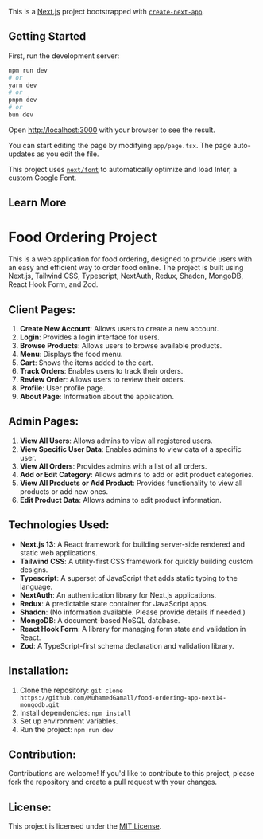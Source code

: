 This is a [Next.js](https://nextjs.org/) project bootstrapped with [`create-next-app`](https://github.com/vercel/next.js/tree/canary/packages/create-next-app).

## Getting Started

First, run the development server:

```bash
npm run dev
# or
yarn dev
# or
pnpm dev
# or
bun dev
```

Open [http://localhost:3000](http://localhost:3000) with your browser to see the result.

You can start editing the page by modifying `app/page.tsx`. The page auto-updates as you edit the file.

This project uses [`next/font`](https://nextjs.org/docs/basic-features/font-optimization) to automatically optimize and load Inter, a custom Google Font.

## Learn More

# Food Ordering Project

This is a web application for food ordering, designed to provide users with an easy and efficient way to order food online. The project is built using Next.js, Tailwind CSS, Typescript, NextAuth, Redux, Shadcn, MongoDB, React Hook Form, and Zod.

## Client Pages:

1. **Create New Account**: Allows users to create a new account.
2. **Login**: Provides a login interface for users.
3. **Browse Products**: Allows users to browse available products.
4. **Menu**: Displays the food menu.
5. **Cart**: Shows the items added to the cart.
6. **Track Orders**: Enables users to track their orders.
7. **Review Order**: Allows users to review their orders.
8. **Profile**: User profile page.
9. **About Page**: Information about the application.

## Admin Pages:

1. **View All Users**: Allows admins to view all registered users.
2. **View Specific User Data**: Enables admins to view data of a specific user.
3. **View All Orders**: Provides admins with a list of all orders.
4. **Add or Edit Category**: Allows admins to add or edit product categories.
5. **View All Products or Add Product**: Provides functionality to view all products or add new ones.
6. **Edit Product Data**: Allows admins to edit product information.

## Technologies Used:

- **Next.js 13**: A React framework for building server-side rendered and static web applications.
- **Tailwind CSS**: A utility-first CSS framework for quickly building custom designs.
- **Typescript**: A superset of JavaScript that adds static typing to the language.
- **NextAuth**: An authentication library for Next.js applications.
- **Redux**: A predictable state container for JavaScript apps.
- **Shadcn**: (No information available. Please provide details if needed.)
- **MongoDB**: A document-based NoSQL database.
- **React Hook Form**: A library for managing form state and validation in React.
- **Zod**: A TypeScript-first schema declaration and validation library.

## Installation:

1. Clone the repository: `git clone https://github.com/MuhamedGamall/food-ordering-app-next14-mongodb.git`
2. Install dependencies: `npm install`
3. Set up environment variables.
4. Run the project: `npm run dev`

## Contribution:

Contributions are welcome! If you'd like to contribute to this project, please fork the repository and create a pull request with your changes.

## License:

This project is licensed under the [MIT License](LICENSE).
